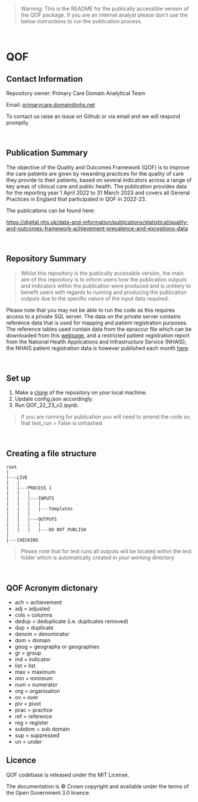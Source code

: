 > Warning: This is the README for the publically accessible version of the QOF package. If you are an internal analyst please don't use the below instructions to run the publication process.

<p>&nbsp;</p>

# QOF

## Contact Information

Repository owner: Primary Care Domain Analytical Team

Email: primarycare.domain@nhs.net

To contact us raise an issue on Github or via email and we will respond promptly.

<p>&nbsp;</p>

## Publication Summary

The objective of the Quality and Outcomes Framework (QOF) is to improve the care patients are given by rewarding practices for the quality of care they provide to their patients, based on several indicators across a range of key areas of clinical care and public health. The publication provides data for the reporting year 1 April 2022 to 31 March 2023 and covers all General Practices in England that participated in QOF in 2022-23.

The publications can be found here:

https://digital.nhs.uk/data-and-information/publications/statistical/quality-and-outcomes-framework-achievement-prevalence-and-exceptions-data

<p>&nbsp;</p>

## Repository Summary

> Whilst this repository is the publically accessible version, the main aim of this repository is to inform users how the publication outputs and indicators within the publication were produced and is unlikely to benefit users with regards to running and producing the publication outputs due to the specific nature of the input data required.

Please note that you may not be able to run the code as this requires access to a private SQL server. The data on the private server contains reference data that is used for mapping and patient registration purposes. The reference tables used contain data from the epraccur file which can be downloaded from this [webpage](https://digital.nhs.uk/services/organisation-data-service/file-downloads/gp-and-gp-practice-related-data), and a restricted patient registration report from the National Health Applications and Infrastructure Service (NHAIS); the NHAIS patient registration data is however published each month [here](https://digital.nhs.uk/data-and-information/publications/statistical/patients-registered-at-a-gp-practice).

<p>&nbsp;</p>

## Set up

1. Make a [clone](https://docs.github.com/en/repositories/creating-and-managing-repositories/cloning-a-repository) of the repository on your local machine.
2. Update config.json accordingly.
3. Run QOF_22_23_v2.ipynb.
> If you are running for publication you will need to amend the code so that test_run = False is unhashed

<p>&nbsp;</p>

## Creating a file structure 

```
root
|
|---LIVE
|   |
|   |---PROCESS 1
|   |   |
|   |   |---INPUTS
|   |   |   |
|   |   |   |---Templates
|   |   |
|   |   |---OUTPUTS
|   |   |   |
|   |   |   |---DO NOT PUBLISH
|
|---CHECKING
```
> Please note that for test runs all outputs will be located within the test folder which is automatically created in your working directory

<p>&nbsp;</p>

## QOF Acronym dictonary
- ach	= achievement
- adj	= adjusted
- cols = columns
- dedup = deduplicate (i.e. duplicates removed)
- dup	= duplicate
- denom = denominator
- dom = domain
- geog = geography or geographies
- gr = group
- ind = indicator
- list = list
- max = maximum
- min = minimum
- num = numerator
- org = organisation
- ov = over
- piv = pivot
- prac = practice
- ref = reference
- reg = register
- subdom = sub domain
- sup = suppressed
- un = under


## Licence
QOF codebase is released under the MIT License.

The documentation is © Crown copyright and available under the terms of the Open Government 3.0 licence.

